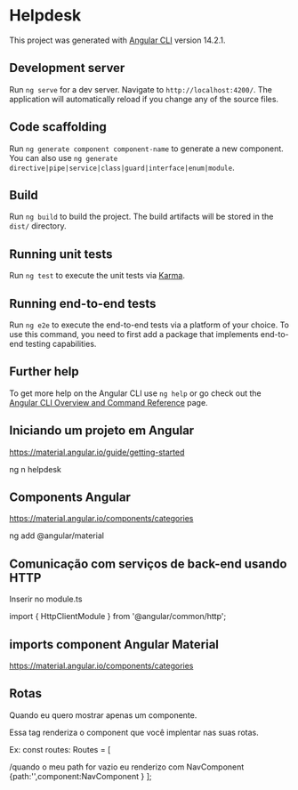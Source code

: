 # Helpdesk

This project was generated with [Angular CLI](https://github.com/angular/angular-cli) version 14.2.1.

## Development server

Run `ng serve` for a dev server. Navigate to `http://localhost:4200/`. The application will automatically reload if you change any of the source files.

## Code scaffolding

Run `ng generate component component-name` to generate a new component. You can also use `ng generate directive|pipe|service|class|guard|interface|enum|module`.

## Build

Run `ng build` to build the project. The build artifacts will be stored in the `dist/` directory.

## Running unit tests

Run `ng test` to execute the unit tests via [Karma](https://karma-runner.github.io).

## Running end-to-end tests

Run `ng e2e` to execute the end-to-end tests via a platform of your choice. To use this command, you need to first add a package that implements end-to-end testing capabilities.

## Further help

To get more help on the Angular CLI use `ng help` or go check out the [Angular CLI Overview and Command Reference](https://angular.io/cli) page.

## Iniciando um projeto em Angular
https://material.angular.io/guide/getting-started

ng n helpdesk

## Components Angular
https://material.angular.io/components/categories

ng add @angular/material

## Comunicação com serviços de back-end usando HTTP

Inserir no module.ts

import { HttpClientModule } from '@angular/common/http';


## imports component Angular Material
https://material.angular.io/components/categories


## Rotas
Quando eu quero mostrar apenas um componente.

<router-outlet></router-outlet>

Essa tag renderiza o component que você implentar nas suas rotas.

Ex: 
const routes: Routes = [

/quando o meu path for vazio eu renderizo com NavComponent
  {path:'',component:NavComponent
}
];



